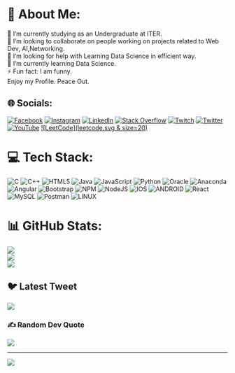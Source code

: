 # 💫 About Me:
🔭 I’m currently studying as an Undergraduate at ITER.<br>👯 I’m looking to collaborate on people working on projects related to Web Dev, AI,Networking.<br>🤝 I’m looking for help with Learning Data Science in efficient way.<br>🌱 I’m currently learning Data Science.<br>⚡ Fun fact: I am funny.<br>Enjoy my Profile. Peace Out.


## 🌐 Socials:
[![Facebook](https://img.shields.io/badge/Facebook-%231877F2.svg?logo=Facebook&logoColor=white)](https://www.facebook.com/sudipta.maity.0492) [![Instagram](https://img.shields.io/badge/Instagram-%23E4405F.svg?logo=Instagram&logoColor=white)](https://instagram.com/sudip_0492) [![LinkedIn](https://img.shields.io/badge/LinkedIn-%230077B5.svg?logo=linkedin&logoColor=white)](https://linkedin.com/in/sudip0492) [![Stack Overflow](https://img.shields.io/badge/-Stackoverflow-FE7A16?logo=stack-overflow&logoColor=white)](https://stackoverflow.com/users/20634599) [![Twitch](https://img.shields.io/badge/Twitch-%239146FF.svg?logo=Twitch&logoColor=white)](https://twitch.tv/sudip_0492) [![Twitter](https://img.shields.io/badge/Twitter-%231DA1F2.svg?logo=Twitter&logoColor=white)](https://twitter.com/sudip_0492) [![YouTube](https://img.shields.io/badge/YouTube-%23FF0000.svg?logo=YouTube&logoColor=white)](https://www.youtube.com/channel/UCeXyN_G7a1jB2wTAc3ErAZg) [![LeetCode](leetcode.svg & size=20)](https://leetcode.com/sudip_0492/)


# 💻 Tech Stack:
![C](https://img.shields.io/badge/c-%2300599C.svg?style=for-the-badge&logo=c&logoColor=white) ![C++](https://img.shields.io/badge/c++-%2300599C.svg?style=for-the-badge&logo=c%2B%2B&logoColor=white) ![HTML5](https://img.shields.io/badge/html5-%23E34F26.svg?style=for-the-badge&logo=html5&logoColor=white) ![Java](https://img.shields.io/badge/java-%23ED8B00.svg?style=for-the-badge&logo=java&logoColor=white) ![JavaScript](https://img.shields.io/badge/javascript-%23323330.svg?style=for-the-badge&logo=javascript&logoColor=%23F7DF1E) ![Python](https://img.shields.io/badge/python-3670A0?style=for-the-badge&logo=python&logoColor=ffdd54) ![Oracle](https://img.shields.io/badge/Oracle-F80000?style=for-the-badge&logo=oracle&logoColor=white) ![Anaconda](https://img.shields.io/badge/Anaconda-%2344A833.svg?style=for-the-badge&logo=anaconda&logoColor=white) ![Angular](https://img.shields.io/badge/angular-%23DD0031.svg?style=for-the-badge&logo=angular&logoColor=white) ![Bootstrap](https://img.shields.io/badge/bootstrap-%23563D7C.svg?style=for-the-badge&logo=bootstrap&logoColor=white) ![NPM](https://img.shields.io/badge/NPM-%23000000.svg?style=for-the-badge&logo=npm&logoColor=white) ![NodeJS](https://img.shields.io/badge/node.js-6DA55F?style=for-the-badge&logo=node.js&logoColor=white) ![IOS](https://img.shields.io/badge/IOS-%2320232a.svg?style=for-the-badge&logo=apple&logoColor=white) ![ANDROID](https://img.shields.io/badge/android-%2320232a.svg?style=for-the-badge&logo=android&logoColor=%a4c639) ![React](https://img.shields.io/badge/react-%2320232a.svg?style=for-the-badge&logo=react&logoColor=%2361DAFB) ![MySQL](https://img.shields.io/badge/mysql-%2300f.svg?style=for-the-badge&logo=mysql&logoColor=white) ![Postman](https://img.shields.io/badge/Postman-FF6C37?style=for-the-badge&logo=postman&logoColor=white) ![LINUX](https://img.shields.io/badge/Linux-FCC624?style=for-the-badge&logo=linux&logoColor=black)
# 📊 GitHub Stats:
![](https://github-readme-stats.vercel.app/api?username=sudip0492&theme=vue-dark&hide_border=false&include_all_commits=false&count_private=false)<br/>
![](https://github-readme-streak-stats.herokuapp.com/?user=sudip0492&theme=vue-dark&hide_border=false)<br/>
![](https://github-readme-stats.vercel.app/api/top-langs/?username=sudip0492&theme=vue-dark&hide_border=false&include_all_commits=false&count_private=false&layout=compact)

## 🐦 Latest Tweet
[![](https://gtce.itsvg.in/api?username=sudip_0492)](https://github.com/VishwaGauravIn/github-twitter-card-embed)

### ✍️ Random Dev Quote
![](https://quotes-github-readme.vercel.app/api?type=horizontal&theme=radical)

---
[![](https://visitcount.itsvg.in/api?id=sudip0492&icon=0&color=0)](https://visitcount.itsvg.in)

<!-- Proudly created with GPRM ( https://gprm.itsvg.in ) -->
